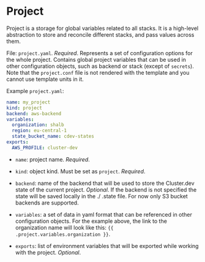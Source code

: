 # Project

Project is a storage for global variables related to all stacks. It is a high-level abstraction to store and reconcile different stacks, and pass values across them.

File: `project.yaml`. *Required*.
Represents a set of configuration options for the whole project. Contains global project variables that can be used in other configuration objects, such as backend or stack (except of `secrets`). Note that the `project.conf` file is not rendered with the template and you cannot use template units in it.

Example `project.yaml`:

```yaml
name: my_project
kind: project
backend: aws-backend
variables:
  organization: shalb
  region: eu-central-1
  state_bucket_name: cdev-states
exports:
  AWS_PROFILE: cluster-dev  
```

* `name`: project name. *Required*.

* `kind`: object kind. Must be set as `project`. *Required*.

* `backend`: name of the backend that will be used to store the Cluster.dev state of the current project. *Optional*. If the backend is not specified the state will be saved locally in the ./
.state file. For now only S3 bucket backends are supported. 

* `variables`: a set of data in yaml format that can be referenced in other configuration objects. For the example above, the link to the organization name will look like this: `{{ .project.variables.organization }}`.

* `exports`: list of environment variables that will be exported while working with the project. *Optional*.
